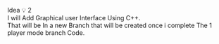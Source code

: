 Idea 💡 2<br>
I will Add Graphical user Interface Using C++.<br>
That will be In a new Branch that will be created once i complete The 1 player mode branch Code.<br>
